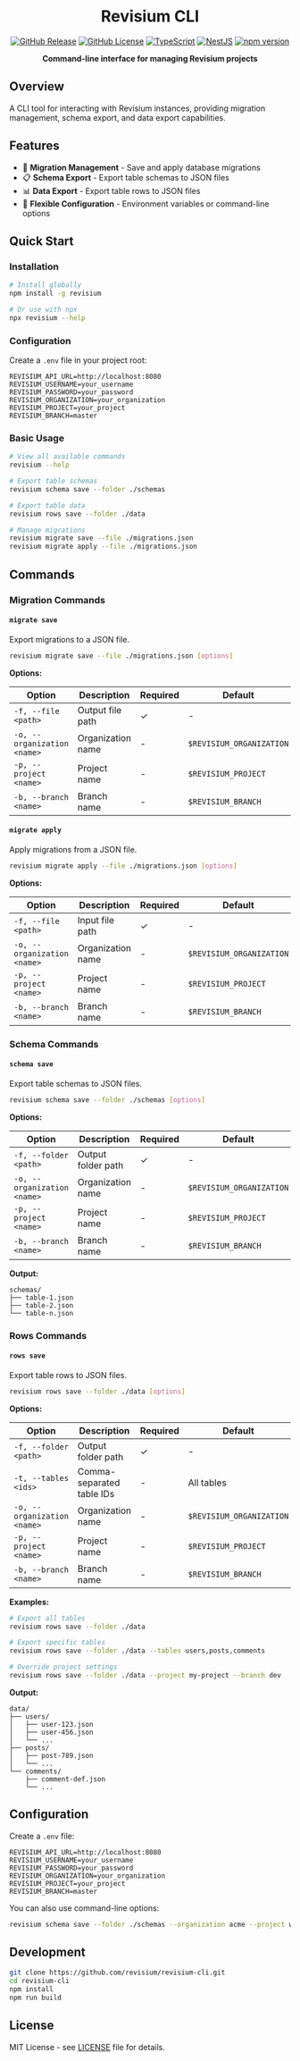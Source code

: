 <div align="center">

# Revisium CLI

[![GitHub Release](https://img.shields.io/github/v/release/revisium/revisium-cli)](https://github.com/revisium/revisium-cli/releases)
[![GitHub License](https://img.shields.io/badge/License-MIT-green.svg)](https://github.com/revisium/supergraph-builder/blob/master/LICENSE)
[![TypeScript](https://img.shields.io/badge/TypeScript-5.7-blue.svg)](https://www.typescriptlang.org/)
[![NestJS](https://img.shields.io/badge/NestJS-11.0-red.svg)](https://nestjs.com/)
[![npm version](https://img.shields.io/npm/v/revisium.svg)](https://www.npmjs.com/package/revisium)

**Command-line interface for managing Revisium projects**

</div>

## Overview

A CLI tool for interacting with Revisium instances, providing migration management, schema export, and data export capabilities.

## Features

- 🚀 **Migration Management** - Save and apply database migrations
- 📋 **Schema Export** - Export table schemas to JSON files
- 📊 **Data Export** - Export table rows to JSON files
- 🔧 **Flexible Configuration** - Environment variables or command-line options

## Quick Start

### Installation

```bash
# Install globally
npm install -g revisium

# Or use with npx
npx revisium --help
```

### Configuration

Create a `.env` file in your project root:

```env
REVISIUM_API_URL=http://localhost:8080
REVISIUM_USERNAME=your_username
REVISIUM_PASSWORD=your_password
REVISIUM_ORGANIZATION=your_organization
REVISIUM_PROJECT=your_project
REVISIUM_BRANCH=master
```

### Basic Usage

```bash
# View all available commands
revisium --help

# Export table schemas
revisium schema save --folder ./schemas

# Export table data
revisium rows save --folder ./data

# Manage migrations
revisium migrate save --file ./migrations.json
revisium migrate apply --file ./migrations.json
```

## Commands

### Migration Commands

#### `migrate save`
Export migrations to a JSON file.

```bash
revisium migrate save --file ./migrations.json [options]
```

**Options:**

| Option | Description | Required | Default |
|--------|-------------|----------|---------|
| `-f, --file <path>` | Output file path | ✓ | - |
| `-o, --organization <name>` | Organization name | - | `$REVISIUM_ORGANIZATION` |
| `-p, --project <name>` | Project name | - | `$REVISIUM_PROJECT` |
| `-b, --branch <name>` | Branch name | - | `$REVISIUM_BRANCH` |

#### `migrate apply`
Apply migrations from a JSON file.

```bash
revisium migrate apply --file ./migrations.json [options]
```

**Options:**

| Option | Description | Required | Default |
|--------|-------------|----------|---------|
| `-f, --file <path>` | Input file path | ✓ | - |
| `-o, --organization <name>` | Organization name | - | `$REVISIUM_ORGANIZATION` |
| `-p, --project <name>` | Project name | - | `$REVISIUM_PROJECT` |
| `-b, --branch <name>` | Branch name | - | `$REVISIUM_BRANCH` |

### Schema Commands

#### `schema save`
Export table schemas to JSON files.

```bash
revisium schema save --folder ./schemas [options]
```

**Options:**

| Option | Description | Required | Default |
|--------|-------------|----------|---------|
| `-f, --folder <path>` | Output folder path | ✓ | - |
| `-o, --organization <name>` | Organization name | - | `$REVISIUM_ORGANIZATION` |
| `-p, --project <name>` | Project name | - | `$REVISIUM_PROJECT` |
| `-b, --branch <name>` | Branch name | - | `$REVISIUM_BRANCH` |

**Output:**
```
schemas/
├── table-1.json
├── table-2.json
└── table-n.json
```

### Rows Commands

#### `rows save`
Export table rows to JSON files.

```bash
revisium rows save --folder ./data [options]
```

**Options:**

| Option | Description | Required | Default |
|--------|-------------|----------|---------|
| `-f, --folder <path>` | Output folder path | ✓ | - |
| `-t, --tables <ids>` | Comma-separated table IDs | - | All tables |
| `-o, --organization <name>` | Organization name | - | `$REVISIUM_ORGANIZATION` |
| `-p, --project <name>` | Project name | - | `$REVISIUM_PROJECT` |
| `-b, --branch <name>` | Branch name | - | `$REVISIUM_BRANCH` |

**Examples:**
```bash
# Export all tables
revisium rows save --folder ./data

# Export specific tables
revisium rows save --folder ./data --tables users,posts,comments

# Override project settings
revisium rows save --folder ./data --project my-project --branch dev
```

**Output:**
```
data/
├── users/
│   ├── user-123.json
│   ├── user-456.json
│   └── ...
├── posts/
│   ├── post-789.json
│   └── ...
└── comments/
    ├── comment-def.json
    └── ...
```

## Configuration

Create a `.env` file:

```env
REVISIUM_API_URL=http://localhost:8080
REVISIUM_USERNAME=your_username  
REVISIUM_PASSWORD=your_password
REVISIUM_ORGANIZATION=your_organization
REVISIUM_PROJECT=your_project
REVISIUM_BRANCH=master
```

You can also use command-line options:

```bash
revisium schema save --folder ./schemas --organization acme --project website
```

## Development

```bash
git clone https://github.com/revisium/revisium-cli.git
cd revisium-cli
npm install
npm run build
```

## License

MIT License - see [LICENSE](LICENSE) file for details.